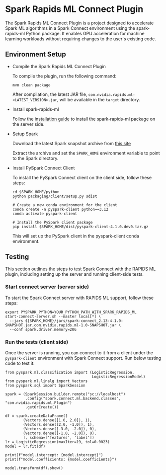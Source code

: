 # Spark Rapids ML Connect Plugin

The Spark Rapids ML Connect Plugin is a project designed to accelerate Spark ML algorithms
in a Spark Connect environment using the spark-rapids-ml Python package. It enables GPU
acceleration for machine learning workloads without requiring changes to the user's existing code.

## Environment Setup

- Compile the Spark Rapids ML Connect Plugin

  To compile the plugin, run the following command:

    ``` shell
    mvn clean package
    ```

  After compilation, the latest JAR file, `com.nvidia.rapids.ml-<LATEST_VERSION>.jar`, will be
  available in the `target` directory.

- Install spark-rapids-ml

  Follow
  the [installation guide](https://github.com/NVIDIA/spark-rapids-ml/blob/branch-25.02/python/README.md#installation)
  to install the spark-rapids-ml package on the server side.

- Setup Spark

  Download the latest Spark snapshot archive
  from [this site](https://urm.nvidia.com/artifactory/sw-spark-maven-local/org/apache/spark/4.1.0-SNAPSHOT/)

  Extract the archive and set the `SPARK_HOME` environment variable to point to the Spark directory.

- Install PySpark Connect Client

  To install the PySpark Connect client on the client side, follow these steps:

    ``` shell
    cd $SPARK_HOME/python
    python packaging/client/setup.py sdist

    # Create a new conda environment for the client
    conda create -n pyspark-client python==3.12
    conda activate pyspark-client

    # Install the PySpark client package
    pip install $SPARK_HOME/dist/pyspark-client-4.1.0.dev0.tar.gz
    ```

  This will set up the PySpark client in the pyspark-client conda environment.

## Testing

This section outlines the steps to test Spark Connect with the RAPIDS ML plugin,
including setting up the server and running client-side tests.

### Start connect server (server side)

To start the Spark Connect server with RAPIDS ML support, follow these steps:

``` shell
export PYSPARK_PYTHON=YOUR_PYTHON_PATH_WITH_SPARK_RAPIDS_ML
start-connect-server.sh --master local[*] \
  --jars ${SPARK_HOME}/jars/spark-connect_2.13-4.1.0-SNAPSHOT.jar,com.nvidia.rapids.ml-1.0-SNAPSHOT.jar \
  --conf spark.driver.memory=20G
```

### Run the tests (client side)

Once the server is running, you can connect to it from a client under the `pyspark-client` environment
with Spark Connect support. Run below testing code to test it:

```shell
from pyspark.ml.classification import (LogisticRegression,
                                       LogisticRegressionModel)
from pyspark.ml.linalg import Vectors
from pyspark.sql import SparkSession

spark = (SparkSession.builder.remote("sc://localhost")
         .config("spark.connect.ml.backend.classes", "com.nvidia.rapids.ml.Plugin")
         .getOrCreate())

df = spark.createDataFrame([
        (Vectors.dense([1.0, 2.0]), 1),
        (Vectors.dense([2.0, -1.0]), 1),
        (Vectors.dense([-3.0, -2.0]), 0),
        (Vectors.dense([-1.0, -2.0]), 0),
        ], schema=['features', 'label'])
lr = LogisticRegression(maxIter=19, tol=0.0023)
model = lr.fit(df)

print(f"model.intercept: {model.intercept}")
print(f"model.coefficients: {model.coefficients}")

model.transform(df).show()
```
